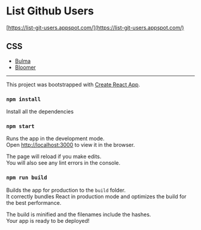 # List Github Users

[https://list-git-users.appspot.com/](https://list-git-users.appspot.com/)

## CSS

- [Bulma](https://bulma.io/)
- [Bloomer](https://bloomer.js.org/#/)

---

This project was bootstrapped with [Create React App](https://github.com/facebook/create-react-app).

### `npm install`

Install all the dependencies

### `npm start`

Runs the app in the development mode.<br>
Open [http://localhost:3000](http://localhost:3000) to view it in the browser.

The page will reload if you make edits.<br>
You will also see any lint errors in the console.

### `npm run build`

Builds the app for production to the `build` folder.<br>
It correctly bundles React in production mode and optimizes the build for the best performance.

The build is minified and the filenames include the hashes.<br>
Your app is ready to be deployed!
